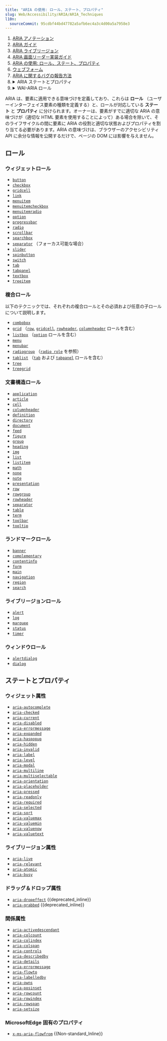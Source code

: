```yaml
---
title: "ARIA の使用: ロール、ステート、プロパティ"
slug: Web/Accessibility/ARIA/ARIA_Techniques
l10n:
  sourceCommit: 95cdbf44bd47782a5afb6ec4a3c4d00a5a7958e3
---
```


<section id="Quick_links">
  <ol>
    <li><a href="/ja/docs/Web/Accessibility/ARIA/Annotations">ARIA アノテーション</a></li>
    <li><a href="/ja/docs/Web/Accessibility/ARIA/ARIA_Guides">ARIA ガイド</a></li>
    <li><a href="/ja/docs/Web/Accessibility/ARIA/ARIA_Live_Regions">ARIA ライブリージョン</a></li>
    <li><a href="/ja/docs/Web/Accessibility/ARIA/ARIA_Screen_Reader_Implementors_Guide">ARIA 画面リーダー実装ガイド</a></li>
    <li><a href="/ja/docs/Web/Accessibility/ARIA/ARIA_Techniques">ARIA の使用: ロール、ステート、プロパティ</a></li>
    <li><a href="/ja/docs/Web/Accessibility/ARIA/forms">ウェブフォーム</a></li>
    <li><a href="/ja/docs/Web/Accessibility/ARIA/How_to_file_ARIA-related_bugs">ARIA に関するバグの報告方法</a></li>
    <li class="toggle">
      <details><summary>ARIA ステートとプロパティ</summary>
        {{ListSubpagesForSidebar("Web/Accessibility/ARIA/Attributes", 1)}}
      </details>
    </li>
    <li class="toggle">
      <details><summary>WAI-ARIA ロール</summary>
        {{ListSubpagesForSidebar("Web/Accessibility/ARIA/Roles", 1)}}
      </details>
    </li>
  </ol>
</section>

ARIA は、要素に適用できる意味づけを定義しており、これらは **ロール** （ユーザーインターフェイス要素の種類を定義する）と、ロールが対応している **ステート** と **プロパティ** に分けられます。オーナーは、要素がすでに適切な ARIA の意味づけが（適切な HTML 要素を使用することによって）ある場合を除いて、そのライフサイクルの間に要素に ARIA の役割と適切な状態およびプロパティを割り当てる必要があります。ARIA の意味づけは、ブラウザーのアクセシビリティ API に余分な情報を公開するだけで、ページの DOM には影響を与えません。

## ロール

### ウィジェットロール

- [`button`](/ja/docs/Web/Accessibility/ARIA/Roles/button_role)
- [`checkbox`](/ja/docs/Web/Accessibility/ARIA/Roles/checkbox_role)
- [`gridcell`](/ja/docs/Web/Accessibility/ARIA/Roles/gridcell_role)
- [`link`](/ja/docs/Web/Accessibility/ARIA/Roles/link_role)
- [`menuitem`](/ja/docs/Web/Accessibility/ARIA/Roles/menuitem_role)
- [`menuitemcheckbox`](/ja/docs/Web/Accessibility/ARIA/Roles/menuitemcheckbox_role)
- [`menuitemradio`](/ja/docs/Web/Accessibility/ARIA/Roles/menuitemradio_role)
- [`option`](/ja/docs/Web/Accessibility/ARIA/Roles/option_role)
- [`progressbar`](/ja/docs/Web/Accessibility/ARIA/Roles/progressbar_role)
- [`radio`](/ja/docs/Web/Accessibility/ARIA/Roles/radio_role)
- [`scrollbar`](/ja/docs/Web/Accessibility/ARIA/Roles/scrollbar_role)
- [`searchbox`](/ja/docs/Web/Accessibility/ARIA/Roles/searchbox_role)
- [`separator`](/ja/docs/Web/Accessibility/ARIA/Roles/separator_role) （フォーカス可能な場合）
- [`slider`](/ja/docs/Web/Accessibility/ARIA/Roles/slider_role)
- [`spinbutton`](/ja/docs/Web/Accessibility/ARIA/Roles/spinbutton_role)
- [`switch`](/ja/docs/Web/Accessibility/ARIA/Roles/switch_role)
- [`tab`](/ja/docs/Web/Accessibility/ARIA/Roles/tab_role)
- [`tabpanel`](/ja/docs/Web/Accessibility/ARIA/Roles/tabpanel_role)
- [`textbox`](/ja/docs/Web/Accessibility/ARIA/Roles/textbox_role)
- [`treeitem`](/ja/docs/Web/Accessibility/ARIA/Roles/treeitem_role)

### 複合ロール

以下のテクニックでは、それぞれの複合ロールとその必須および任意の子ロールについて説明します。

- [`combobox`](/ja/docs/Web/Accessibility/ARIA/Roles/combobox_role)
- [`grid`](/ja/docs/Web/Accessibility/ARIA/Roles/grid_role) （[`row`](/ja/docs/Web/Accessibility/ARIA/Roles/row_role), [`gridcell`](/ja/docs/Web/Accessibility/ARIA/Roles/gridcell_role), [`rowheader`](/ja/docs/Web/Accessibility/ARIA/Roles/rowheader_role), [`columnheader`](/ja/docs/Web/Accessibility/ARIA/Roles/columnheader_role) ロールを含む）
- [`listbox`](/ja/docs/Web/Accessibility/ARIA/Roles/listbox_role) （[`option`](/ja/docs/Web/Accessibility/ARIA/Roles/option_role) ロールを含む）
- [`menu`](/ja/docs/Web/Accessibility/ARIA/Roles/menu_role)
- [`menubar`](/ja/docs/Web/Accessibility/ARIA/Roles/menubar_role)
- [`radiogroup`](/ja/docs/web/accessibility/aria/roles/radiogroup_role) （[`radio role`](/ja/docs/Web/Accessibility/ARIA/Roles/radio_role) を参照）
- [`tablist`](/ja/docs/Web/Accessibility/ARIA/Roles/tablist_role) （[`tab`](/ja/docs/Web/Accessibility/ARIA/Roles/tab_role) および [`tabpanel`](/ja/docs/Web/Accessibility/ARIA/Roles/tabpanel_role) ロールを含む）
- [`tree`](/ja/docs/Web/Accessibility/ARIA/Roles/tree_role)
- [`treegrid`](/ja/docs/Web/Accessibility/ARIA/Roles/treegrid_role)

### 文書構造ロール

- [`application`](/ja/docs/Web/Accessibility/ARIA/Roles/application_role)
- [`article`](/ja/docs/Web/Accessibility/ARIA/Roles/article_role)
- [`cell`](/ja/docs/Web/Accessibility/ARIA/Roles/cell_role)
- [`columnheader`](/ja/docs/Web/Accessibility/ARIA/Roles/columnheader_role)
- [`definition`](/ja/docs/Web/Accessibility/ARIA/Roles/definition_role)
- [`directory`](/ja/docs/Web/Accessibility/ARIA/Roles/directory_role)
- [`document`](/ja/docs/Web/Accessibility/ARIA/Roles/document_role)
- [`feed`](/ja/docs/Web/Accessibility/ARIA/Roles/feed_role)
- [`figure`](/ja/docs/Web/Accessibility/ARIA/Roles/figure_role)
- [`group`](/ja/docs/Web/Accessibility/ARIA/Roles/group_role)
- [`heading`](/ja/docs/Web/Accessibility/ARIA/Roles/heading_role)
- [`img`](/ja/docs/Web/Accessibility/ARIA/Roles/img_role)
- [`list`](/ja/docs/Web/Accessibility/ARIA/Roles/list_role)
- [`listitem`](/ja/docs/Web/Accessibility/ARIA/Roles/listitem_role)
- [`math`](/ja/docs/Web/Accessibility/ARIA/Roles/math_role)
- [`none`](/ja/docs/Web/Accessibility/ARIA/Roles/none_role)
- [`note`](/ja/docs/Web/Accessibility/ARIA/Roles/note_role)
- [`presentation`](/ja/docs/Web/Accessibility/ARIA/Roles/presentation_role)
- [`row`](/ja/docs/Web/Accessibility/ARIA/Roles/row_role)
- [`rowgroup`](/ja/docs/Web/Accessibility/ARIA/Roles/rowgroup_role)
- [`rowheader`](/ja/docs/Web/Accessibility/ARIA/Roles/rowheader_role)
- [`separator`](/ja/docs/Web/Accessibility/ARIA/Roles/separator_role)
- [`table`](/ja/docs/Web/Accessibility/ARIA/Roles/table_role)
- [`term`](/ja/docs/Web/Accessibility/ARIA/Roles/term_role)
- [`toolbar`](/ja/docs/Web/Accessibility/ARIA/Roles/toolbar_role)
- [`tooltip`](/ja/docs/Web/Accessibility/ARIA/Roles/tooltip_role)

### ランドマークロール

- [`banner`](/ja/docs/Web/Accessibility/ARIA/Roles/banner_role)
- [`complementary`](/ja/docs/Web/Accessibility/ARIA/Roles/complementary_role)
- [`contentinfo`](/ja/docs/Web/Accessibility/ARIA/Roles/contentinfo_role)
- [`form`](/ja/docs/Web/Accessibility/ARIA/Roles/form_role)
- [`main`](/ja/docs/Web/Accessibility/ARIA/Roles/main_role)
- [`navigation`](/ja/docs/Web/Accessibility/ARIA/Roles/navigation_role)
- [`region`](/ja/docs/Web/Accessibility/ARIA/Roles/region_role)
- [`search`](/ja/docs/Web/Accessibility/ARIA/Roles/search_role)

### ライブリージョンロール

- [`alert`](/ja/docs/Web/Accessibility/ARIA/Roles/alert_role)
- [`log`](/ja/docs/Web/Accessibility/ARIA/Roles/log_role)
- [`marquee`](/ja/docs/Web/Accessibility/ARIA/Roles/marquee_role)
- [`status`](/ja/docs/Web/Accessibility/ARIA/Roles/status_role)
- [`timer`](/ja/docs/Web/Accessibility/ARIA/Roles/timer_role)

### ウィンドウロール

- [`alertdialog`](/ja/docs/Web/Accessibility/ARIA/Roles/alertdialog_role)
- [`dialog`](/ja/docs/Web/Accessibility/ARIA/Roles/dialog_role)

## ステートとプロパティ

### ウィジェット属性

- [`aria-autocomplete`](/ja/docs/Web/Accessibility/ARIA/Attributes/aria-autocomplete)
- [`aria-checked`](/ja/docs/Web/Accessibility/ARIA/Attributes/aria-checked)
- [`aria-current`](/ja/docs/Web/Accessibility/ARIA/Attributes/aria-current)
- [`aria-disabled`](/ja/docs/Web/Accessibility/ARIA/Attributes/aria-disabled)
- [`aria-errormessage`](/ja/docs/Web/Accessibility/ARIA/Attributes/aria-errormessage)
- [`aria-expanded`](/ja/docs/Web/Accessibility/ARIA/Attributes/aria-expanded)
- [`aria-haspopup`](/ja/docs/Web/Accessibility/ARIA/Attributes/aria-haspopup)
- [`aria-hidden`](/ja/docs/Web/Accessibility/ARIA/Attributes/aria-hidden)
- [`aria-invalid`](/ja/docs/Web/Accessibility/ARIA/Attributes/aria-invalid)
- [`aria-label`](/ja/docs/Web/Accessibility/ARIA/Attributes/aria-label)
- [`aria-level`](/ja/docs/Web/Accessibility/ARIA/Attributes/aria-level)
- [`aria-modal`](/ja/docs/Web/Accessibility/ARIA/Attributes/aria-modal)
- [`aria-multiline`](/ja/docs/Web/Accessibility/ARIA/Attributes/aria-multiline)
- [`aria-multiselectable`](/ja/docs/Web/Accessibility/ARIA/Attributes/aria-multiselectable)
- [`aria-orientation`](/ja/docs/Web/Accessibility/ARIA/Attributes/aria-orientation)
- [`aria-placeholder`](/ja/docs/Web/Accessibility/ARIA/Attributes/aria-placeholder)
- [`aria-pressed`](/ja/docs/Web/Accessibility/ARIA/Attributes/aria-pressed)
- [`aria-readonly`](/ja/docs/Web/Accessibility/ARIA/Attributes/aria-readonly)
- [`aria-required`](/ja/docs/Web/Accessibility/ARIA/Attributes/aria-required)
- [`aria-selected`](/ja/docs/Web/Accessibility/ARIA/Attributes/aria-selected)
- [`aria-sort`](/ja/docs/Web/Accessibility/ARIA/Attributes/aria-sort)
- [`aria-valuemax`](/ja/docs/Web/Accessibility/ARIA/Attributes/aria-valuemax)
- [`aria-valuemin`](/ja/docs/Web/Accessibility/ARIA/Attributes/aria-valuemin)
- [`aria-valuenow`](/ja/docs/Web/Accessibility/ARIA/Attributes/aria-valuenow)
- [`aria-valuetext`](/ja/docs/Web/Accessibility/ARIA/Attributes/aria-valuetext)

### ライブリージョン属性

- [`aria-live`](/ja/docs/Web/Accessibility/ARIA/Attributes/aria-live)
- [`aria-relevant`](/ja/docs/Web/Accessibility/ARIA/Attributes/aria-relevant)
- [`aria-atomic`](/ja/docs/Web/Accessibility/ARIA/Attributes/aria-atomic)
- [`aria-busy`](/ja/docs/Web/Accessibility/ARIA/Attributes/aria-busy)

### ドラッグ＆ドロップ属性

- [`aria-dropeffect`](/ja/docs/Web/Accessibility/ARIA/Attributes/aria-dropeffect) {{deprecated_inline}}
- [`aria-grabbed`](/ja/docs/Web/Accessibility/ARIA/Attributes/aria-grabbed) {{deprecated_inline}}

### 関係属性

- [`aria-activedescendant`](/ja/docs/Web/Accessibility/ARIA/Attributes/aria-activedescendant)
- [`aria-colcount`](/ja/docs/Web/Accessibility/ARIA/Attributes/aria-colcount)
- [`aria-colindex`](/ja/docs/Web/Accessibility/ARIA/Attributes/aria-colindex)
- [`aria-colspan`](/ja/docs/Web/Accessibility/ARIA/Attributes/aria-colspan)
- [`aria-controls`](/ja/docs/Web/Accessibility/ARIA/Attributes/aria-controls)
- [`aria-describedby`](/ja/docs/Web/Accessibility/ARIA/Attributes/aria-describedby)
- [`aria-details`](/ja/docs/Web/Accessibility/ARIA/Attributes/aria-details)
- [`aria-errormessage`](/ja/docs/Web/Accessibility/ARIA/Attributes/aria-errormessage)
- [`aria-flowto`](/ja/docs/Web/Accessibility/ARIA/Attributes/aria-flowto)
- [`aria-labelledby`](/ja/docs/Web/Accessibility/ARIA/Attributes/aria-labelledby)
- [`aria-owns`](/ja/docs/Web/Accessibility/ARIA/Attributes/aria-owns)
- [`aria-posinset`](/ja/docs/Web/Accessibility/ARIA/Attributes/aria-posinset)
- [`aria-rowcount`](/ja/docs/Web/Accessibility/ARIA/Attributes/aria-rowcount)
- [`aria-rowindex`](/ja/docs/Web/Accessibility/ARIA/Attributes/aria-rowindex)
- [`aria-rowspan`](/ja/docs/Web/Accessibility/ARIA/Attributes/aria-rowspan)
- [`aria-setsize`](/ja/docs/Web/Accessibility/ARIA/Attributes/aria-setsize)

### MicrosoftEdge 固有のプロパティ

- [`x-ms-aria-flowfrom`](/ja/docs/Web/Accessibility/ARIA/ARIA_Techniques/x-ms-aria-flowfrom) {{Non-standard_Inline}}
